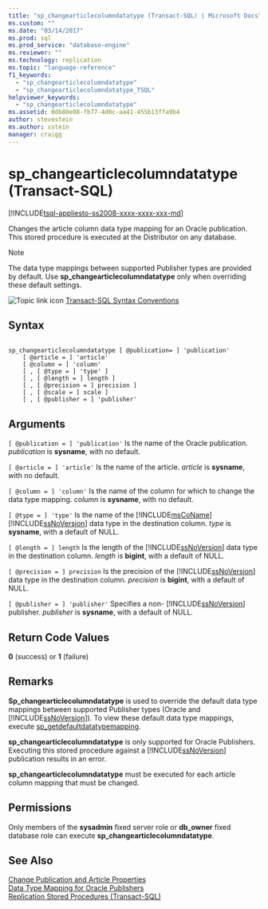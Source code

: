 ```yaml
---
title: "sp_changearticlecolumndatatype (Transact-SQL) | Microsoft Docs"
ms.custom: ""
ms.date: "03/14/2017"
ms.prod: sql
ms.prod_service: "database-engine"
ms.reviewer: ""
ms.technology: replication
ms.topic: "language-reference"
f1_keywords: 
  - "sp_changearticlecolumndatatype"
  - "sp_changearticlecolumndatatype_TSQL"
helpviewer_keywords: 
  - "sp_changearticlecolumndatatype"
ms.assetid: 0db80e08-fb77-4d0c-aa41-455b13ffa9b4
author: stevestein
ms.author: sstein
manager: craigg
---
```

# sp_changearticlecolumndatatype (Transact-SQL)
[!INCLUDE[tsql-appliesto-ss2008-xxxx-xxxx-xxx-md](../../includes/tsql-appliesto-ss2008-xxxx-xxxx-xxx-md.md)]

  Changes the article column data type mapping for an Oracle publication. This stored procedure is executed at the Distributor on any database.  
  
> [!NOTE]  
>  The data type mappings between supported Publisher types are provided by default. Use **sp_changearticlecolumndatatype** only when overriding these default settings.  
  
 ![Topic link icon](../../database-engine/configure-windows/media/topic-link.gif "Topic link icon") [Transact-SQL Syntax Conventions](../../t-sql/language-elements/transact-sql-syntax-conventions-transact-sql.md)  
  
## Syntax  
  
```  
  
sp_changearticlecolumndatatype [ @publication= ] 'publication'  
    [ @article = ] 'article'   
    [ @column = ] 'column'  
    [ , [ @type = ] 'type' ]  
    [ , [ @length = ] length ]  
    [ , [ @precision = ] precision ]  
    [ , [ @scale = ] scale ]  
    [ , [ @publisher = ] 'publisher'  
```  
  
## Arguments  
`[ @publication = ] 'publication'`
 Is the name of the Oracle publication. *publication* is **sysname**, with no default.  
  
`[ @article = ] 'article'`
 Is the name of the article. *article* is **sysname**, with no default.  
  
`[ @column = ] 'column'`
 Is the name of the column for which to change the data type mapping. *column* is **sysname**, with no default.  
  
`[ @type = ] 'type'`
 Is the name of the [!INCLUDE[msCoName](../../includes/msconame-md.md)] [!INCLUDE[ssNoVersion](../../includes/ssnoversion-md.md)] data type in the destination column. *type* is **sysname**, with a default of NULL.  
  
`[ @length = ] length`
 Is the length of the [!INCLUDE[ssNoVersion](../../includes/ssnoversion-md.md)] data type in the destination column. *length* is **bigint**, with a default of NULL.  
  
`[ @precision = ] precision`
 Is the precision of the [!INCLUDE[ssNoVersion](../../includes/ssnoversion-md.md)] data type in the destination column. *precision* is **bigint**, with a default of NULL.  
  
`[ @publisher = ] 'publisher'`
 Specifies a non- [!INCLUDE[ssNoVersion](../../includes/ssnoversion-md.md)] publisher. *publisher* is **sysname**, with a default of NULL.  
  
## Return Code Values  
 **0** (success) or **1** (failure)  
  
## Remarks  
 **Sp_changearticlecolumndatatype** is used to override the default data type mappings between supported Publisher types (Oracle and [!INCLUDE[ssNoVersion](../../includes/ssnoversion-md.md)]). To view these default data type mappings, execute [sp_getdefaultdatatypemapping](../../relational-databases/system-stored-procedures/sp-getdefaultdatatypemapping-transact-sql.md).  
  
 **sp_changearticlecolumndatatype** is only supported for Oracle Publishers. Executing this stored procedure against a [!INCLUDE[ssNoVersion](../../includes/ssnoversion-md.md)] publication results in an error.  
  
 **sp_changearticlecolumndatatype** must be executed for each article column mapping that must be changed.  
  
## Permissions  
 Only members of the **sysadmin** fixed server role or **db_owner** fixed database role can execute **sp_changearticlecolumndatatype**.  
  
## See Also  
 [Change Publication and Article Properties](../../relational-databases/replication/publish/change-publication-and-article-properties.md)   
 [Data Type Mapping for Oracle Publishers](../../relational-databases/replication/non-sql/data-type-mapping-for-oracle-publishers.md)   
 [Replication Stored Procedures &#40;Transact-SQL&#41;](../../relational-databases/system-stored-procedures/replication-stored-procedures-transact-sql.md)  
  
  
